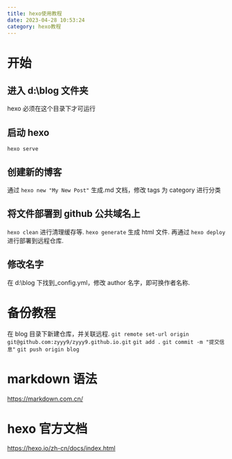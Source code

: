 ```yaml
---
title: hexo使用教程
date: 2023-04-28 10:53:24
category: hexo教程
---
```


# 开始

## 进入 d:\blog 文件夹

hexo 必须在这个目录下才可运行

## 启动 hexo

`hexo serve`

## 创建新的博客

通过 `hexo new "My New Post"` 生成.md 文档，修改 tags 为 category 进行分类

## 将文件部署到 github 公共域名上

`hexo clean` 进行清理缓存等.
`hexo generate` 生成 html 文件.
再通过 `hexo deploy` 进行部署到远程仓库.

## 修改名字

在 d:\blog 下找到\_config.yml，修改 author 名字，即可换作者名称.

# 备份教程

在 blog 目录下新建仓库，并关联远程.
`git remote set-url origin git@github.com:zyyy9/zyyy9.github.io.git`
`git add .`
`git commit -m "提交信息"`
`git push origin blog`

# markdown 语法

<https://markdown.com.cn/>

# hexo 官方文档

<https://hexo.io/zh-cn/docs/index.html>
